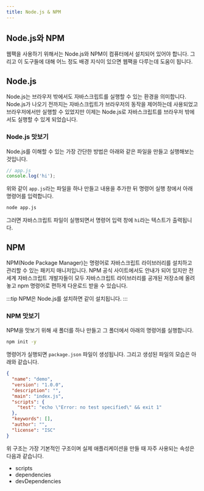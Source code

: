 ```yaml
---
title: Node.js & NPM
---
```


## Node.js와 NPM

웹팩을 사용하기 위해서는 Node.js와 NPM이 컴퓨터에서 설치되어 있어야 합니다. 그리고 이 도구들에 대해 어느 정도 배경 지식이 있으면 웹팩을 다루는데 도움이 됩니다.

## Node.js

Node.js는 브라우저 밖에서도 자바스크립트를 실행할 수 있는 환경을 의미합니다. Node.js가 나오기 전까지는 자바스크립트가 브라우저의 동작을 제어하는데 사용되었고 브라우저에서만 실행할 수 있었지만 이제는 Node.js로 자바스크립트를 브라우저 밖에서도 실행할 수 있게 되었습니다.

### Node.js 맛보기

Node.js를 이해할 수 있는 가장 간단한 방법은 아래와 같은 파일을 만들고 실행해보는 것입니다.

```js
// app.js
console.log('hi');
```

위와 같이 `app.js`라는 파일을 하나 만들고 내용을 추가한 뒤 명령어 실행 창에서 아래 명령어를 입력합니다.

```bash
node app.js
```

그러면 자바스크립트 파일이 실행되면서 명령어 입력 창에 `hi`라는 텍스트가 출력됩니다.

## NPM

NPM(Node Package Manager)는 명령어로 자바스크립트 라이브러리를 설치하고 관리할 수 있는 패키지 매니저입니다. NPM 공식 사이트에서도 안내가 되어 있지만 전 세계 자바스크립트 개발자들이 모두 자바스크립트 라이브러리를 공개된 저장소에 올려놓고 npm 명령어로 편하게 다운로드 받을 수 있습니다.

:::tip
NPM은 Node.js를 설치하면 같이 설치됩니다.
:::

### NPM 맛보기

NPM을 맛보기 위해 새 폴더를 하나 만들고 그 폴더에서 아래의 명령어를 실행합니다.

```bash
npm init -y
```

명령어가 실행되면 `package.json` 파일이 생성됩니다. 그리고 생성된 파일의 모습은 아래와 같습니다.

```json
{
  "name": "demo",
  "version": "1.0.0",
  "description": "",
  "main": "index.js",
  "scripts": {
    "test": "echo \"Error: no test specified\" && exit 1"
  },
  "keywords": [],
  "author": "",
  "license": "ISC"
}
```

위 구조는 가장 기본적인 구조이며 실제 애플리케이션을 만들 때 자주 사용되는 속성은 다음과 같습니다.

- scripts
- dependencies
- devDependencies
